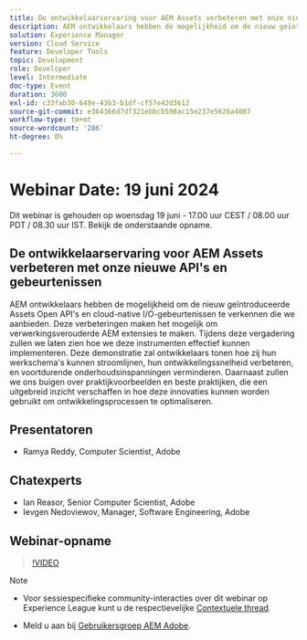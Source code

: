 ```yaml
---
title: De ontwikkelaarservaring voor AEM Assets verbeteren met onze nieuwe API's en gebeurtenissen
description: AEM ontwikkelaars hebben de mogelijkheid om de nieuw geïntroduceerde Assets Open API's en cloud-native I/O-gebeurtenissen te verkennen die we aanbieden. Deze verbeteringen maken het mogelijk om verwerkingsverouderde AEM extensies te maken. Tijdens deze vergadering zullen we laten zien hoe we deze instrumenten effectief kunnen implementeren. Deze demonstratie zal ontwikkelaars tonen hoe zij hun werkschema's kunnen stroomlijnen, hun ontwikkelingssnelheid verbeteren, en voortdurende onderhoudsinspanningen verminderen. Daarnaast zullen we ons buigen over praktijkvoorbeelden en beste praktijken, die een uitgebreid inzicht verschaffen in hoe deze innovaties kunnen worden gebruikt om ontwikkelingsprocessen te optimaliseren.
solution: Experience Manager
version: Cloud Service
feature: Developer Tools
topic: Development
role: Developer
level: Intermediate
doc-type: Event
duration: 3600
exl-id: c33fab30-649e-43b3-b1df-cf57e42d3612
source-git-commit: e364366d7df321ebbcb598ac15e237e5626a4087
workflow-type: tm+mt
source-wordcount: '286'
ht-degree: 0%

---
```


# Webinar Date: 19 juni 2024

Dit webinar is gehouden op woensdag 19 juni - 17.00 uur CEST / 08.00 uur PDT / 08.30 uur IST. Bekijk de onderstaande opname.

## De ontwikkelaarservaring voor AEM Assets verbeteren met onze nieuwe API&#39;s en gebeurtenissen

AEM ontwikkelaars hebben de mogelijkheid om de nieuw geïntroduceerde Assets Open API&#39;s en cloud-native I/O-gebeurtenissen te verkennen die we aanbieden. Deze verbeteringen maken het mogelijk om verwerkingsverouderde AEM extensies te maken. Tijdens deze vergadering zullen we laten zien hoe we deze instrumenten effectief kunnen implementeren. Deze demonstratie zal ontwikkelaars tonen hoe zij hun werkschema&#39;s kunnen stroomlijnen, hun ontwikkelingssnelheid verbeteren, en voortdurende onderhoudsinspanningen verminderen. Daarnaast zullen we ons buigen over praktijkvoorbeelden en beste praktijken, die een uitgebreid inzicht verschaffen in hoe deze innovaties kunnen worden gebruikt om ontwikkelingsprocessen te optimaliseren.

## Presentatoren

* Ramya Reddy, Computer Scientist, Adobe

## Chatexperts

* Ian Reasor, Senior Computer Scientist, Adobe
* Ievgen Nedoviewov, Manager, Software Engineering, Adobe

## Webinar-opname

>[!VIDEO](https://video.tv.adobe.com/v/3430198)

>[!NOTE]
> 
>* Voor sessiespecifieke community-interacties over dit webinar op Experience League kunt u de respectievelijke [Contextuele thread](https://adobe.ly/3UQXwFO).
>
>* Meld u aan bij [Gebruikersgroep AEM Adobe](https://aem-augs.adobe.com/).

